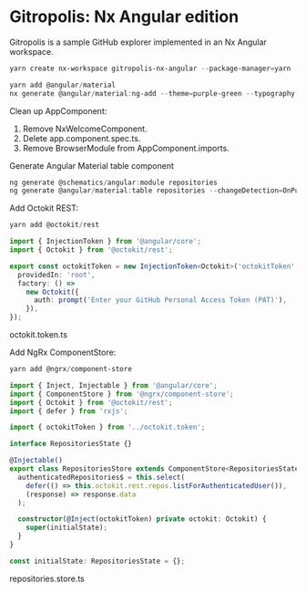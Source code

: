 # Gitropolis: Nx Angular edition

Gitropolis is a sample GitHub explorer implemented in an Nx Angular workspace.

```powershell
yarn create nx-workspace gitropolis-nx-angular --package-manager=yarn --preset=angular --app-name=gitropolis-app --npm-scope=gitropolis --style=css --no-nx-cloud
```

```powershell
yarn add @angular/material
nx generate @angular/material:ng-add --theme=purple-green --typography --animations
```

Clean up AppComponent:

1. Remove NxWelcomeComponent.
1. Delete app.component.spec.ts.
1. Remove BrowserModule from AppComponent.imports.

Generate Angular Material table component

```powershell
ng generate @schematics/angular:module repositories
ng generate @angular/material:table repositories --changeDetection=OnPush --skip-tests
```

Add Octokit REST:

```powershell
yarn add @octokit/rest
```

```ts
import { InjectionToken } from '@angular/core';
import { Octokit } from '@octokit/rest';

export const octokitToken = new InjectionToken<Octokit>('octokitToken', {
  providedIn: 'root',
  factory: () =>
    new Octokit({
      auth: prompt('Enter your GitHub Personal Access Token (PAT)'),
    }),
});
```

<figcaption>octokit.token.ts</figcaption>

Add NgRx ComponentStore:

```powershell
yarn add @ngrx/component-store
```

```ts
import { Inject, Injectable } from '@angular/core';
import { ComponentStore } from '@ngrx/component-store';
import { Octokit } from '@octokit/rest';
import { defer } from 'rxjs';

import { octokitToken } from '../octokit.token';

interface RepositoriesState {}

@Injectable()
export class RepositoriesStore extends ComponentStore<RepositoriesState> {
  authenticatedRepositories$ = this.select(
    defer(() => this.octokit.rest.repos.listForAuthenticatedUser()),
    (response) => response.data
  );

  constructor(@Inject(octokitToken) private octokit: Octokit) {
    super(initialState);
  }
}

const initialState: RepositoriesState = {};
```

<figcaption>repositories.store.ts</figcaption>
